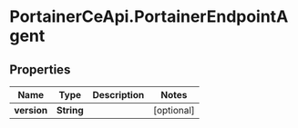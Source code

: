 # PortainerCeApi.PortainerEndpointAgent

## Properties
Name | Type | Description | Notes
------------ | ------------- | ------------- | -------------
**version** | **String** |  | [optional] 


